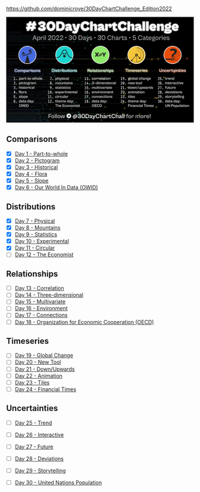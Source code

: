 https://github.com/dominicroye/30DayChartChallenge_Edition2022

![Schedule](challenge.jpeg)

## Comparisons
- [X] [Day 1 - Part-to-whole](1/README.md)
- [X] [Day 2 - Pictogram](2/README.md)
- [X] [Day 3 - Historical](3/README.md)
- [X] [Day 4 - Flora](4/README.md)
- [X] [Day 5 - Slope](5/README.md)
- [X] [Day 6 - Our World In Data (OWID)](6/README.md)

## Distributions
- [X] [Day 7 - Physical](7/README.md)
- [X] [Day 8 - Mountains](8/README.md)
- [X] [Day 9 - Statistics](9/README.md)
- [X] [Day 10 - Experimental](10/README.md)
- [X] [Day 11 - Circular](11/README.md)
- [ ] [Day 12 - The Economist](12/README.md)

## Relationships
- [ ] [Day 13 - Correlation](13/README.md)
- [ ] [Day 14 - Three-dimensional](14/README.md)
- [ ] [Day 15 - Multivariate](15/README.md)
- [ ] [Day 16 - Environment](16/README.md)
- [ ] [Day 17 - Connections](17/README.md)
- [ ] [Day 18 - Organization for Economic Cooperation (OECD)](18/README.md)

## Timeseries
- [ ] [Day 19 - Global Change](19/README.md)
- [ ] [Day 20 - New Tool](20/README.md)
- [ ] [Day 21 - Down/Upwards](21/README.md)
- [ ] [Day 22 - Animation](22/README.md)
- [ ] [Day 23 - Tiles](23/README.md)
- [ ] [Day 24 - Financial Times](24/README.md)

## Uncertainties
- [ ] [Day 25 - Trend](25/README.md)
- [ ] [Day 26 - Interactive](26/README.md)
- [ ] [Day 27 - Future](27/README.md)
- [ ] [Day 28 - Deviations](28/README.md)
- [ ] [Day 29 - Storytelling](29/README.md)
- [ ] [Day 30 - United Nations Population](30/README.md)


